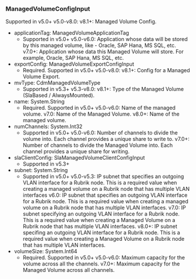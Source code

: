 ### ManagedVolumeConfigInput
Supported in v5.0+
  v5.0-v8.0: 
  v8.1+: Managed Volume Config.

- applicationTag: ManagedVolumeApplicationTag
  - Supported in v5.0+
      v5.0-v6.0: Application whose data will be stored by this managed volume, like - Oracle, SAP Hana, MS SQL, etc.
      v7.0+: Application whose data this Managed Volume will store. For example, Oracle, SAP Hana, MS SQL, etc.
- exportConfig: ManagedVolumeExportConfigInput
  - Required. Supported in v5.0+
      v5.0-v8.0: 
      v8.1+: Config for a Managed Volume Export.
- mvType: CdmManagedVolumeType
  - Supported in v5.3+
      v5.3-v8.0: 
      v8.1+: Type of the Managed Volume (SlaBased / AlwaysMounted).
- name: System.String
  - Required. Supported in v5.0+
      v5.0-v6.0: Name of the managed volume.
      v7.0: Name of the Managed Volume.
      v8.0+: Name of the managed volume.
- numChannels: System.Int32
  - Supported in v5.0+
      v5.0-v6.0: Number of channels to divide the volume into. Each channel provides a unique share to write to.
      v7.0+: Number of channels to divide the Managed Volume into. Each channel provides a unique share for writing.
- slaClientConfig: SlaManagedVolumeClientConfigInput
  - Supported in v5.3+
- subnet: System.String
  - Supported in v5.0+
      v5.0-v5.3: IP subnet that specifies an outgoing VLAN interface for a Rubrik node. This is a required value when creating a managed volume on a Rubrik node that has multiple VLAN interfaces
      v6.0: IP subnet that specifies an outgoing VLAN interface for a Rubrik node. This is a required value when creating a managed volume on a Rubrik node that has multiple VLAN interfaces.
      v7.0: IP subnet specifying an outgoing VLAN interface for a Rubrik node. This is a required value when creating a Managed Volume on a Rubrik node that has multiple VLAN interfaces.
      v8.0+: IP subnet specifing an outgoing VLAN interface for a Rubrik node. This is a required value when creating a Managed Volume on a Rubrik node that has multiple VLAN interfaces.
- volumeSize: System.Int64
  - Required. Supported in v5.0+
      v5.0-v6.0: Maximum capacity for the volume across all the channels.
      v7.0+: Maximum capacity for the Managed Volume across all channels.
